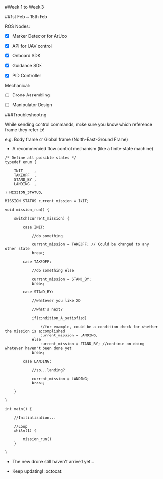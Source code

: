 #Week 1 to Week 3

##1st Feb ~ 15th Feb

ROS Nodes:

- [x] Marker Detector for ArUco

- [x] API for UAV control

- [x] Onboard SDK

- [x] Guidance SDK

- [x] PID Controller

Mechanical:

- [ ] Drone Assembling

- [ ] Manipulator Design

###Troubleshooting

While sending control commands, make sure you know which reference frame they refer to!

e.g. Body frame or Global frame (North-East-Ground Frame)

- A recommended flow control mechanism (like a finite-state machine)

```
/* Define all possible states */
typedef enum {

    INIT     ,
    TAKEOFF  ,
    STAND_BY ,
    LANDING  ,
    
} MISSION_STATUS;
```

```
MISSION_STATUS current_mission = INIT;

void mission_run() {

    switch(current_mission) {

        case INIT:
        
            //do something
        
            current_mission = TAKEOFF; // Could be changed to any other state
            break;
    
        case TAKEOFF:
    
            //do something else
        
            current_mission = STAND_BY;
            break;

        case STAND_BY:
    
            //whatever you like XD
        
            //what's next?
        
            if(condition_A_satisfied)
             
                //for example, could be a condition check for whether the mission is accomplished
                current_mission = LANDING;
            else
                current_mission = STAND_BY; //continue on doing whatever haven't been done yet
            break;
        
        case LANDING:
    
            //so...landing?
        
            current_mission = LANDING;
            break;
            
    }

}

int main() {

    //Initialization...
    
    //Loop
    while(1) {
    
        mission_run()
    }

}
```

- The new drone still haven't arrived yet...

- Keep updating! :octocat: